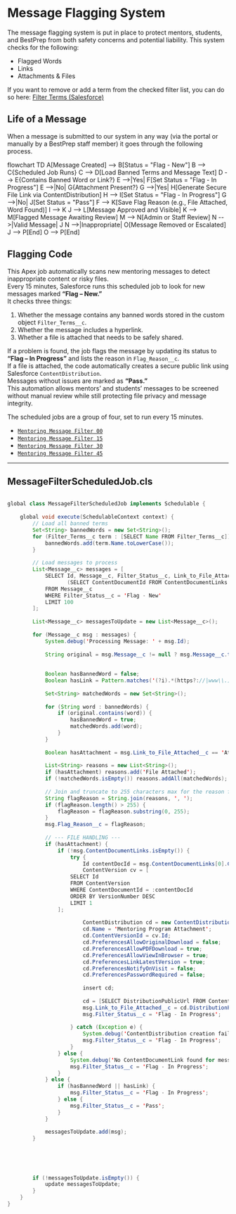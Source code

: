 # Message Flagging System

The message flagging system is put in place to protect mentors, students, and BestPrep from both safety concerns and potential liability. This system checks for the following: 

- Flagged Words
- Links
- Attachments & Files

If you want to remove or add a term from the checked filter list, you can do so here: [Filter Terms (Salesforce)](https://bestprep.lightning.force.com/lightning/o/Filter_Terms__c/list?filterName=All_Filter_Terms)


## Life of a Message
When a message is submitted to our system in any way (via the portal or manually by a BestPrep staff member) it goes through the following process. 

<div class="mermaid">
flowchart TD
    A[Message Created] --> B[Status = "Flag - New"]
    B --> C{Scheduled Job Runs}
    C --> D[Load Banned Terms and Message Text]
    D --> E{Contains Banned Word or Link?}
    E -->|Yes| F[Set Status = "Flag - In Progress"]
    E -->|No| G{Attachment Present?}
    G -->|Yes| H[Generate Secure File Link via ContentDistribution]
    H --> I[Set Status = "Flag - In Progress"]
    G -->|No| J[Set Status = "Pass"]
    F --> K[Save Flag Reason (e.g., File Attached, Word Found)]
    I --> K
    J --> L[Message Approved and Visible]
    K --> M[Flagged Message Awaiting Review]
    M --> N[Admin or Staff Review]
    N -->|Valid Message| J
    N -->|Inappropriate| O[Message Removed or Escalated]
    J --> P[End]
    O --> P[End]
</div>


## Flagging Code

This Apex job automatically scans new mentoring messages to detect inappropriate content or risky files.  
Every 15 minutes, Salesforce runs this scheduled job to look for new messages marked **“Flag – New.”**  
It checks three things:  
1. Whether the message contains any banned words stored in the custom object `Filter_Terms__c`.  
2. Whether the message includes a hyperlink.  
3. Whether a file is attached that needs to be safely shared.  

If a problem is found, the job flags the message by updating its status to **“Flag – In Progress”** and lists the reason in `Flag_Reason__c`.  
If a file is attached, the code automatically creates a secure public link using Salesforce `ContentDistribution`.  
Messages without issues are marked as **“Pass.”**  
This automation allows mentors’ and students’ messages to be screened without manual review while still protecting file privacy and message integrity.


The scheduled jobs are a group of four, set to run every 15 minutes. 

- [`Mentoring Message Filter 00`](https://bestprep.my.salesforce-setup.com/ui/setup/apex/batch/ManageScheduledApexJobPage?retURL=%2F08e%3FretURL%3D%252Fsetup%252Fhome%26appLayout%3Dsetup%26tour%3D%26sfdcIFrameOrigin%3Dhttps%253A%252F%252Fbestprep.my.salesforce-setup.com%26sfdcIFrameHost%3Dweb%26nonce%3Db8458fec0e9653b8718fe6aa2be9443ab26ad4f33c2bff6c3885426dbdee5d87%26ltn_app_id%3D%26clc%3D1&job_name=Mentoring+Message+Filter+00&EXISTING_JOB_NAME=Mentoring+Message+Filter+00&pid=08aRP00000dYbbX&triggerId=08eRP00000dYNIR&scheduleusing=1&cronexp=0+0+*+*+*+%3F&_CONFIRMATIONTOKEN=VmpFPSxNakF5TlMweE1DMHpNVlF4TWpvMU5qbzBNeTR3T0RaYSxPQzd0akhwWlNiOW03bW9DN2hQTTlZNlp1d1ozYjZPYmFlRElNZGZPSExrPSxZV1ZtT0dFeg%3D%3D)
- [`Mentoring Message Filter 15`](https://bestprep.my.salesforce-setup.com/ui/setup/apex/batch/ManageScheduledApexJobPage?retURL=%2F08e%3FretURL%3D%252Fsetup%252Fhome%26appLayout%3Dsetup%26tour%3D%26sfdcIFrameOrigin%3Dhttps%253A%252F%252Fbestprep.my.salesforce-setup.com%26sfdcIFrameHost%3Dweb%26nonce%3Db8458fec0e9653b8718fe6aa2be9443ab26ad4f33c2bff6c3885426dbdee5d87%26ltn_app_id%3D%26clc%3D1&job_name=Mentoring+Message+Filter+15&EXISTING_JOB_NAME=Mentoring+Message+Filter+15&pid=08aRP00000dYbbY&triggerId=08eRP00000dYNIS&scheduleusing=1&cronexp=0+15+*+*+*+%3F&_CONFIRMATIONTOKEN=VmpFPSxNakF5TlMweE1DMHpNVlF4TWpvMU5qbzBNeTR4TVRGYSxWQWpoNklFa2ZrZ0xzSXpTWjhZX211X2JBbXRONlNEZ1NNSFdDMGVUZXQ0PSxZV1ZtT0dFeg%3D%3D)
- [`Mentoring Message Filter 30`](https://bestprep.my.salesforce-setup.com/ui/setup/apex/batch/ManageScheduledApexJobPage?retURL=%2F08e%3FretURL%3D%252Fsetup%252Fhome%26appLayout%3Dsetup%26tour%3D%26sfdcIFrameOrigin%3Dhttps%253A%252F%252Fbestprep.my.salesforce-setup.com%26sfdcIFrameHost%3Dweb%26nonce%3Db8458fec0e9653b8718fe6aa2be9443ab26ad4f33c2bff6c3885426dbdee5d87%26ltn_app_id%3D%26clc%3D1&job_name=Mentoring+Message+Filter+30&EXISTING_JOB_NAME=Mentoring+Message+Filter+30&pid=08aRP00000dYbbZ&triggerId=08eRP00000dYNIT&scheduleusing=1&cronexp=0+30+*+*+*+%3F&_CONFIRMATIONTOKEN=VmpFPSxNakF5TlMweE1DMHpNVlF4TWpvMU5qbzBNeTR4TXpaYSxUR1ZPMHBZeVdLN0VOTTdWLV8zeEhsUHBvZU4xVkR2dnhYZFV4OWg3c0c0PSxZV1ZtT0dFeg%3D%3D)
- [`Mentoring Message Filter 45`](https://bestprep.my.salesforce-setup.com/ui/setup/apex/batch/ManageScheduledApexJobPage?retURL=%2F08e%3FretURL%3D%252Fsetup%252Fhome%26appLayout%3Dsetup%26tour%3D%26sfdcIFrameOrigin%3Dhttps%253A%252F%252Fbestprep.my.salesforce-setup.com%26sfdcIFrameHost%3Dweb%26nonce%3Db8458fec0e9653b8718fe6aa2be9443ab26ad4f33c2bff6c3885426dbdee5d87%26ltn_app_id%3D%26clc%3D1&job_name=Mentoring+Message+Filter+45&EXISTING_JOB_NAME=Mentoring+Message+Filter+45&pid=08aRP00000dYbba&triggerId=08eRP00000dYNIU&scheduleusing=1&cronexp=0+45+*+*+*+%3F&_CONFIRMATIONTOKEN=VmpFPSxNakF5TlMweE1DMHpNVlF4TWpvMU5qbzBNeTR4TmpGYSxRYWUyVkZDV1NxZjBqOUtZYVdDYWxkRkE5bzc2aU9Sa0hHNDR4MS1aajhvPSxZV1ZtT0dFeg%3D%3D)

---

## MessageFilterScheduledJob.cls

```java

global class MessageFilterScheduledJob implements Schedulable {
    
    global void execute(SchedulableContext context) {
        // Load all banned terms
        Set<String> bannedWords = new Set<String>();
        for (Filter_Terms__c term : [SELECT Name FROM Filter_Terms__c]) {
            bannedWords.add(term.Name.toLowerCase());
        }
        
        // Load messages to process
        List<Message__c> messages = [
            SELECT Id, Message__c, Filter_Status__c, Link_to_File_Attached__c,
                   (SELECT ContentDocumentId FROM ContentDocumentLinks LIMIT 1)
            FROM Message__c
            WHERE Filter_Status__c = 'Flag - New'
            LIMIT 100
        ];
        
        List<Message__c> messagesToUpdate = new List<Message__c>();
        
        for (Message__c msg : messages) {
            System.debug('Processing Message: ' + msg.Id);
            
            String original = msg.Message__c != null ? msg.Message__c.toLowerCase() : '';
         
            
            Boolean hasBannedWord = false;
            Boolean hasLink = Pattern.matches('(?i).*(https?://|www\\.).*', original);
            
            Set<String> matchedWords = new Set<String>();
            
            for (String word : bannedWords) {
                if (original.contains(word)) {
                    hasBannedWord = true;
                    matchedWords.add(word);
                }
            }
            
            Boolean hasAttachment = msg.Link_to_File_Attached__c == 'Attachment Processing';
            
            List<String> reasons = new List<String>();
            if (hasAttachment) reasons.add('File Attached');
            if (!matchedWords.isEmpty()) reasons.addAll(matchedWords);
            
            // Join and truncate to 255 characters max for the reason field
            String flagReason = String.join(reasons, ', ');
            if (flagReason.length() > 255) {
                flagReason = flagReason.substring(0, 255);
            }
            msg.Flag_Reason__c = flagReason;
            
            // --- FILE HANDLING ---
            if (hasAttachment) {
                if (!msg.ContentDocumentLinks.isEmpty()) {
                    try {
                        Id contentDocId = msg.ContentDocumentLinks[0].ContentDocumentId;
                        ContentVersion cv = [
                    SELECT Id
                    FROM ContentVersion
                    WHERE ContentDocumentId = :contentDocId
                    ORDER BY VersionNumber DESC
                    LIMIT 1
                ];
                        
                        ContentDistribution cd = new ContentDistribution();
                        cd.Name = 'Mentoring Program Attachment';
                        cd.ContentVersionId = cv.Id;
                        cd.PreferencesAllowOriginalDownload = false;
                        cd.PreferencesAllowPDFDownload = true;
                        cd.PreferencesAllowViewInBrowser = true;
                        cd.PreferencesLinkLatestVersion = true;
                        cd.PreferencesNotifyOnVisit = false;
                        cd.PreferencesPasswordRequired = false;
                        
                        insert cd;
                        
                        cd = [SELECT DistributionPublicUrl FROM ContentDistribution WHERE Id = :cd.Id];
                        msg.Link_to_File_Attached__c = cd.DistributionPublicUrl;
                        msg.Filter_Status__c = 'Flag - In Progress';
                        
                    } catch (Exception e) {
                        System.debug('ContentDistribution creation failed: ' + e.getMessage());
                        msg.Filter_Status__c = 'Flag - In Progress';
                    }
                } else {
                    System.debug('No ContentDocumentLink found for message: ' + msg.Id);
                    msg.Filter_Status__c = 'Flag - In Progress';
                }
            } else {
                if (hasBannedWord || hasLink) {
                    msg.Filter_Status__c = 'Flag - In Progress';
                } else {
                    msg.Filter_Status__c = 'Pass';
                }
            }
            
            messagesToUpdate.add(msg);
        }
        
        
        
        
        
        if (!messagesToUpdate.isEmpty()) {
            update messagesToUpdate;
        }
    }
}

```


    